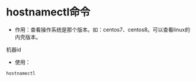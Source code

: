 # hostnamectl命令

- 作用：查看操作系统是那个版本。如：centos7、centos8。可以查看linux的内壳版本。

机器id



- 使用：

```shell
hostnamectl
```

